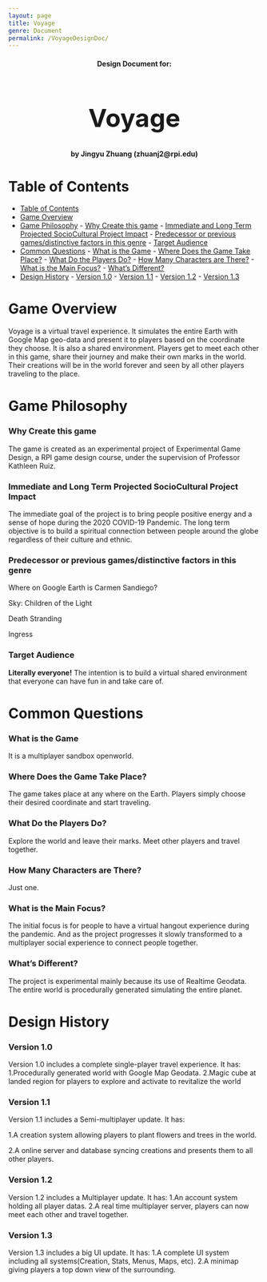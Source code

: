 ```yaml
---
layout: page
title: Voyage 
genre: Document
permalink: /VoyageDesignDoc/
---
```


<center>  <h4>Design Document for:</h4><h1 style="font-size:50px;">Voyage </h1><h4>by Jingyu Zhuang (zhuanj2@rpi.edu)</h4></center>

  

# Table of Contents
<!-- TOC -->

- [Table of Contents](#table-of-contents)
- [Game Overview](#game-overview)
- [Game Philosophy](#game-philosophy)
        - [Why Create this game](#why-create-this-game)
        - [Immediate and Long Term Projected SocioCultural Project Impact](#immediate-and-long-term-projected-sociocultural-project-impact)
        - [Predecessor or previous games/distinctive factors in this genre](#predecessor-or-previous-gamesdistinctive-factors-in-this-genre)
        - [Target Audience](#target-audience)
- [Common Questions](#common-questions)
        - [What is the Game](#what-is-the-game)
        - [Where Does the Game Take Place?](#where-does-the-game-take-place)
        - [What Do the Players Do?](#what-do-the-players-do)
        - [How Many Characters are There?](#how-many-characters-are-there)
        - [What is the Main Focus?](#what-is-the-main-focus)
        - [What’s Different?](#whats-different)
- [Design History](#design-history)
        - [Version 1.0](#version-10)
        - [Version 1.1](#version-11)
        - [Version 1.2](#version-12)
        - [Version 1.3](#version-13)

<!-- /TOC -->

# Game Overview
Voyage is a virtual travel experience. It simulates the entire Earth with Google Map geo-data and present it to players based on the coordinate they choose. It is also a shared environment. Players get to meet each other in this game, share their journey and make their own marks in the world. Their creations will be in the world forever and seen by all other players traveling to the place.

# Game Philosophy
### Why Create this game
The game is created as an experimental project of Experimental Game Design, a RPI game design course, under the supervision of Professor Kathleen Ruiz.
### Immediate and Long Term Projected SocioCultural Project Impact
The immediate goal of the project is to bring people positive energy and a sense of hope during the 2020 COVID-19 Pandemic. The long term objective is to build a spiritual connection between people around the globe regardless of their culture and ethnic.
### Predecessor or previous games/distinctive factors in this genre
Where on Google Earth is Carmen Sandiego?

Sky: Children of the Light

Death Stranding

Ingress
### Target Audience
**Literally everyone!** The intention is to build a virtual shared environment that everyone can have fun in and take care of.

# Common Questions
### What is the Game
It is a multiplayer sandbox openworld.
### Where Does the Game Take Place?
The game takes place at any where on the Earth. Players simply choose their desired coordinate and start traveling.
### What Do the Players Do?
Explore the world and leave their marks. Meet other players and travel together.
### How Many Characters are There?
Just one.
### What is the Main Focus?
The initial focus is for people to have a virtual hangout experience during the pandemic. And as the project progresses it slowly transformed to a multiplayer social experience to connect people together.
### What’s Different?
The project is experimental mainly because its use of Realtime Geodata. The entire world is procedurally generated simulating the entire planet.

# Design History
### Version 1.0
Version 1.0 includes a complete single-player travel experience. It has:
1.Procedurally generated world with Google Map Geodata.
2.Magic cube at landed region for players to explore and activate to revitalize the world

### Version 1.1
Version 1.1 includes a Semi-multiplayer update. It has:

1.A creation system allowing players to plant flowers and trees in the world.

2.A online server and database syncing creations and presents them to all other players.

### Version 1.2
Version 1.2 includes a Multiplayer update. It has:
1.An account system holding all player datas.
2.A real time multiplayer server, players can now meet each other and travel together.

### Version 1.3
Version 1.3 includes a big UI update. It has:
1.A complete UI system including all systems(Creation, Stats, Menus, Maps, etc).
2.A minimap giving players a top down view of the surrounding.